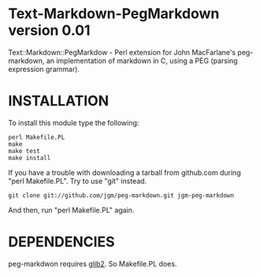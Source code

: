 Text-Markdown-PegMarkdown version 0.01
======================================

Text::Markdown::PegMarkdow - Perl extension for John MacFarlane's
peg-markdown, an implementation of markdown in C, using a PEG
(parsing expression grammar).

INSTALLATION
============

To install this module type the following:

    perl Makefile.PL
    make
    make test
    make install

If you have a trouble with downloading a tarball from github.com
during "perl Makefile.PL". Try to use "git" instead.

    git clone git://github.com/jgm/peg-markdown.git jgm-peg-markdown

And then, run "perl Makefile.PL" again.

DEPENDENCIES
============

peg-markdwon requires [glib2](http://www.gtk.org/download.html).
So Makefile.PL does.
